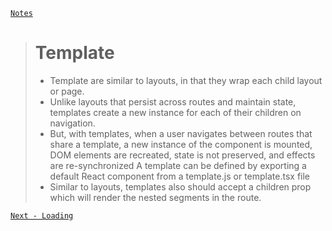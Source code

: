 [```Notes```](../README.md)

> # Template
>
> - Template are similar to layouts, in that they wrap each child layout or page.
> - Unlike layouts that persist across routes and maintain state, templates create a new instance for each of their children on navigation.
> - But, with templates, when a user navigates between routes that share a template,
>   a new instance of the component is mounted, DOM elements are recreated, state
>   is not preserved, and effects are re-synchronized
>   A template can be defined by exporting a default React component from a
>   template.js or template.tsx file
> - Similar to layouts, templates also should accept a children prop which will render
the nested segments in the route.

[```Next - Loading```](./Loading.md)

